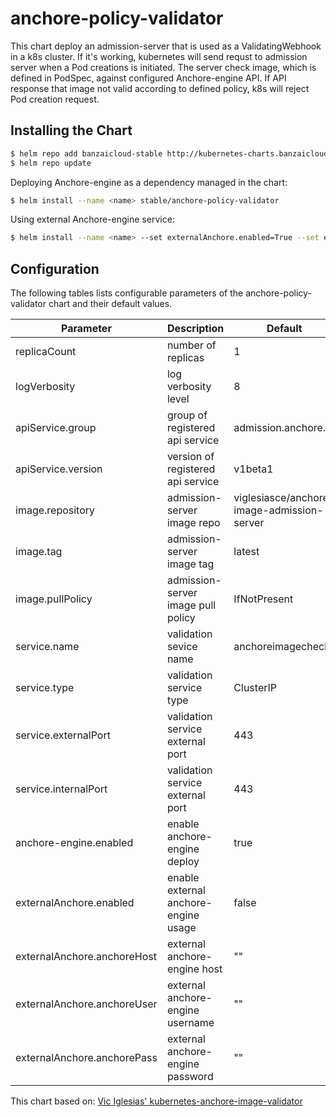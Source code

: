 # anchore-policy-validator

This chart deploy an admission-server that is used as a ValidatingWebhook in a k8s cluster. If it's working, kubernetes will send requst to admission server when a Pod creations is initiated. The server check image, which is defined in PodSpec, against configured Anchore-engine API. If API response that image not valid according to defined policy, k8s will reject Pod creation request.

## Installing the Chart

```bash
$ helm repo add banzaicloud-stable http://kubernetes-charts.banzaicloud.com/branch/master
$ helm repo update
```

Deploying Anchore-engine as a dependency managed in the chart:

```bash
$ helm install --name <name> stable/anchore-policy-validator
```


Using external Anchore-engine service:

```bash
$ helm install --name <name> --set externalAnchore.enabled=True --set externalAnchore.anchoreHost=<my.anchore.host>  --set externalAnchore.anchoreUser=<username> -set externalAnchore.anchorePass=<password> stable/anchore-policy-validator
```

## Configuration

The following tables lists configurable parameters of the anchore-policy-validator chart and their default values.

|               Parameter             |                Description                  |                  Default                 |
| ----------------------------------- | ------------------------------------------- | -----------------------------------------|
|replicaCount                         |number of replicas                           |1                                         |
|logVerbosity                         |log verbosity level                          |8                                         |
|apiService.group                     |group of registered api service              |admission.anchore.io                      |
|apiService.version                   |version of registered api service            |v1beta1                                   |
|image.repository                     |admission-server image repo                  |viglesiasce/anchore-image-admission-server|
|image.tag                            |admission-server image tag                   |latest                                    |
|image.pullPolicy                     |admission-server image pull policy           |IfNotPresent                              |
|service.name                         |validation sevice name                       |anchoreimagecheck                         |
|service.type                         |validation service type                      |ClusterIP                                 |
|service.externalPort                 |validation service external port             |443                                       |
|service.internalPort                 |validation service external port             |443                                       |
|anchore-engine.enabled               |enable anchore-engine deploy                 |true                                      |
|externalAnchore.enabled              |enable external anchore-engine usage         |false                                     |
|externalAnchore.anchoreHost          |external anchore-engine host                 |""                                        |
|externalAnchore.anchoreUser          |external anchore-engine username             |""                                        |
|externalAnchore.anchorePass          |external anchore-engine password             |""                                        |


This chart based on:
[Vic Iglesias' kubernetes-anchore-image-validator](https://github.com/viglesiasce/kubernetes-anchore-image-validator)
